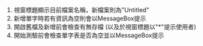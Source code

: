 ﻿1. 視窗標題顯示目前檔案名稱，新檔案則為"Untitled"
2. 新增單字時若有資訊為空則會以MessageBox提示
3. 開啟舊檔及新增前會檢查有無存檔 (以及於視窗標題以"*"提示使用者)
4. 開始測驗前會檢查單字表是否為空並以MessageBox提示